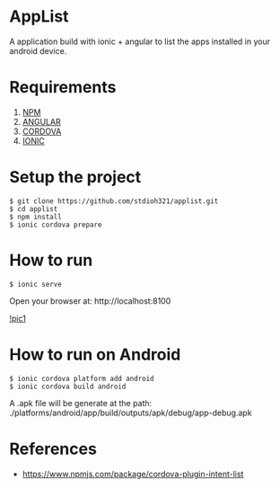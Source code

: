 # AppList
A application build with ionic + angular to list the apps installed in your android device.

# Requirements
1. [NPM](https://nodejs.org/en/download/)
2. [ANGULAR](https://cli.angular.io/)
3. [CORDOVA](https://cordova.apache.org/docs/en/latest/guide/cli/)
3. [IONIC](https://ionicframework.com/docs/intro/cli)

# Setup the project
```
$ git clone https://github.com/stdioh321/applist.git
$ cd applist
$ npm install
$ ionic cordova prepare
```

# How to run
```
$ ionic serve
```
Open your browser at: http://localhost:8100

[!pic1](./screenshots/output_browser.png)



# How to run on Android
```
$ ionic cordova platform add android
$ ionic cordova build android
```
A .apk file will be generate at the path: 
./platforms/android/app/build/outputs/apk/debug/app-debug.apk


# References
* https://www.npmjs.com/package/cordova-plugin-intent-list
